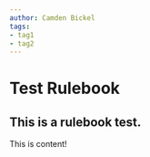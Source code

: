 ```yaml
---
author: Camden Bickel
tags:
- tag1
- tag2
---
```


# Test Rulebook
## This is a rulebook test.

This is content!

